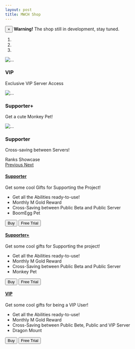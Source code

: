 ```yaml
---
layout: post
title: MWCH Shop
---
```


<div class="alert alert-warning alert-dismissible" role="alert">
  <button type="button" class="close" data-dismiss="alert" aria-label="Close"><span aria-hidden="true">&times;</span></button>
  <strong>Warning!</strong> The shop still in development, stay tuned.
</div>





<div id="carousel-example-generic" class="carousel slide" data-ride="carousel">
  <!-- Indicators -->
  <ol class="carousel-indicators">
    <li data-target="#carousel-example-generic" data-slide-to="0" class="active"></li>
    <li data-target="#carousel-example-generic" data-slide-to="1"></li>
    <li data-target="#carousel-example-generic" data-slide-to="2"></li>
  </ol>

  <!-- Wrapper for slides -->
  <div class="carousel-inner" role="listbox">
    <div class="item active">
      <img src="..." alt="...">
  <div class="carousel-caption">
    <h3>VIP</h3>
    <p>Exclusive VIP Server Access</p>
  </div>
    </div>
    <div class="item">
      <img src="..." alt="...">
  <div class="carousel-caption">
    <h3>Supporter+</h3>
    <p>Get a cute Monkey Pet!</p>
  </div>
    </div>
    <div class="item">
      <img src="..." alt="...">
  <div class="carousel-caption">
    <h3>Supporter</h3>
    <p>Cross-saving between Servers!</p>
  </div>
    </div>
    Ranks Showcase
  </div>

  <!-- Controls -->
  <a class="left carousel-control" href="#carousel-example-generic" role="button" data-slide="prev">
    <span class="glyphicon glyphicon-chevron-left" aria-hidden="true"></span>
    <span class="sr-only">Previous</span>
  </a>
  <a class="right carousel-control" href="#carousel-example-generic" role="button" data-slide="next">
    <span class="glyphicon glyphicon-chevron-right" aria-hidden="true"></span>
    <span class="sr-only">Next</span>
  </a>
</div>


<div class="panel-group" id="accordion" role="tablist" aria-multiselectable="true">
  <div class="panel panel-default">
    <div class="panel-heading" role="tab" id="headingOne">
      <h4 class="panel-title">
        <a role="button" data-toggle="collapse" data-parent="#accordion" href="#collapseOne" aria-expanded="true" aria-controls="collapseOne">
          Supporter
        </a>
      </h4>
    </div>
    <div id="collapseOne" class="panel-collapse collapse in" role="tabpanel" aria-labelledby="headingOne">
      <div class="panel-body">
        Get some cool Gifts for Supporting the Project!
    <ul>
    <li>Get all the Abilities ready-to-use!</li>
    <li>Monthly M Gold Reward</li>
    <li>Cross-Saving between Public Beta and Public Server</li>
    <li>BoomEgg Pet</li>
   </ul>
    <div class="btn-group" role="group" aria-label="...">
  <button type="button" class="btn btn-default">Buy</button>
  <button type="button" class="btn btn-default">Free Trial</button>
    </div>
   </div>
   </div>
  </div>
  <div class="panel panel-default">
    <div class="panel-heading" role="tab" id="headingTwo">
      <h4 class="panel-title">
        <a class="collapsed" role="button" data-toggle="collapse" data-parent="#accordion" href="#collapseTwo" aria-expanded="false" aria-controls="collapseTwo">
          Supporter+
        </a>
      </h4>
    </div>
    <div id="collapseTwo" class="panel-collapse collapse" role="tabpanel" aria-labelledby="headingTwo">
      <div class="panel-body">
        Get some cool gifts for Supporting the project!
   <ul>
    <li>Get all the Abilities ready-to-use!</li>
    <li>Monthly M Gold Reward</li>
    <li>Cross-Saving between Public Beta and Public Server</li>
    <li>Monkey Pet</li>
   </ul>
    <div class="btn-group" role="group" aria-label="...">
  <button type="button" class="btn btn-default">Buy</button>
  <button type="button" class="btn btn-default">Free Trial</button>
    </div>
      </div>
    </div>
  </div>
  <div class="panel panel-default">
    <div class="panel-heading" role="tab" id="headingThree">
      <h4 class="panel-title">
        <a class="collapsed" role="button" data-toggle="collapse" data-parent="#accordion" href="#collapseThree" aria-expanded="false" aria-controls="collapseThree">
          VIP
        </a>
      </h4>
    </div>
    <div id="collapseThree" class="panel-collapse collapse" role="tabpanel" aria-labelledby="headingThree">
      <div class="panel-body">
        Get some cool gifts for being a VIP User!
   <ul>
    <li>Get all the Abilities ready-to-use!</li>
    <li>Monthly M Gold Reward</li>
    <li>Cross-Saving between Public Bete, Public and VIP Server</li>
    <li>Dragon Mount</li>
   </ul>
    <div class="btn-group" role="group" aria-label="...">
  <button type="button" class="btn btn-default">Buy</button>
  <button type="button" class="btn btn-default">Free Trial</button>
    </div>
      </div>
    </div>
  </div>
</div>
